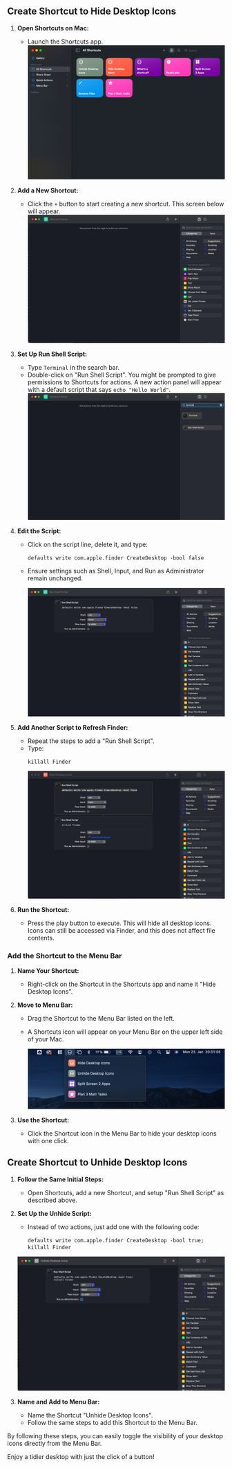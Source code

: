 
## Create Shortcut to Hide Desktop Icons

1. **Open Shortcuts on Mac:**
   - Launch the Shortcuts app.
   ![Shortcuts App Mainpage](/hide_desktop_icons/shortcuts_mainpage.png)


2. **Add a New Shortcut:**
   - Click the `+` button to start creating a new shortcut. This screen below will appear.
   ![Create New Shortcut](/hide_desktop_icons/create_new_shortcut.png)

3. **Set Up Run Shell Script:**
   - Type `Terminal` in the search bar.
   - Double-click on "Run Shell Script". You might be prompted to give permissions to Shortcuts for actions. A new action panel will appear with a default script that says `echo "Hello World"`.
   ![Add Run Shell Script](/hide_desktop_icons/add_shortcut.png)

4. **Edit the Script:**
   - Click on the script line, delete it, and type:
     ```
     defaults write com.apple.finder CreateDesktop -bool false
     ```
   - Ensure settings such as Shell, Input, and Run as Administrator remain unchanged.

     ![First Command](/hide_desktop_icons/hide_shortcut_firstcommand.png)

5. **Add Another Script to Refresh Finder:**
   - Repeat the steps to add a "Run Shell Script".
   - Type:
     ```
     killall Finder
     ```
     ![Hide Shortcut Final](/hide_desktop_icons/hide_shortcut_final.png)

6. **Run the Shortcut:**
   - Press the play button to execute. This will hide all desktop icons. Icons can still be accessed via Finder, and this does not affect file contents.

### Add the Shortcut to the Menu Bar

1. **Name Your Shortcut:**
   - Right-click on the Shortcut in the Shortcuts app and name it "Hide Desktop Icons".
   
2. **Move to Menu Bar:**
   - Drag the Shortcut to the Menu Bar listed on the left.
   - A Shortcuts icon will appear on your Menu Bar on the upper left side of your Mac.
  
     ![Add to Menu Bar](/hide_desktop_icons/mainbar_shortcuts.png)

3. **Use the Shortcut:**
   - Click the Shortcut icon in the Menu Bar to hide your desktop icons with one click.

## Create Shortcut to Unhide Desktop Icons

1. **Follow the Same Initial Steps:**
   - Open Shortcuts, add a new Shortcut, and setup "Run Shell Script" as described above.

2. **Set Up the Unhide Script:**
   - Instead of two actions, just add one with the following code:
     ```
     defaults write com.apple.finder CreateDesktop -bool true; killall Finder
     ```
   ![Create Unhide Shortcut](/hide_desktop_icons/unhide_shortcut.png)
   
4. **Name and Add to Menu Bar:**
   - Name the Shortcut "Unhide Desktop Icons".
   - Follow the same steps to add this Shortcut to the Menu Bar.

By following these steps, you can easily toggle the visibility of your desktop icons directly from the Menu Bar.

Enjoy a tidier desktop with just the click of a button!
